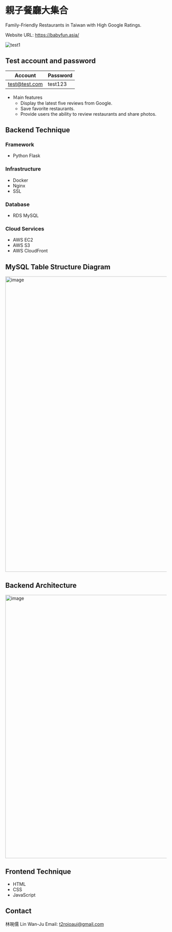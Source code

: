 # 親子餐廳大集合
Family-Friendly Restaurants in Taiwan with High Google Ratings.

Website URL: https://babyfun.asia/

![test1](https://user-images.githubusercontent.com/95067096/224716475-52635b47-f8b0-4d36-b892-12d9e8ade008.gif)


## Test account and password
| Account | Password| 
| -------- | -------- | 
| test@test.com     | test123    

* Ｍain features
    * Display the latest five reviews from Google.
    * Save favorite restaurants.
    * Provide users the ability to review restaurants and share photos.
    
## Backend Technique

### Framework
* Python Flask

### Infrastructure
* Docker
* Nginx
* SSL 

### Database
* RDS MySQL

### Cloud Services
* AWS EC2
* AWS S3
* AWS CloudFront

## MySQL Table Structure Diagram
<img width="923" alt="image" src="https://user-images.githubusercontent.com/95067096/224241914-358526da-aaa3-4f0d-a4f0-5bafa712e18a.png">

## Backend Architecture
<img width="823" alt="image" src="https://user-images.githubusercontent.com/95067096/224245627-049aec80-b787-4f24-8f27-868ea827bb11.png">

## Frontend Technique
* HTML 
* CSS 
* JavaScript

## Contact
林琬儒 Lin Wan-Ju
Email: t2roioaui@gmail.com

